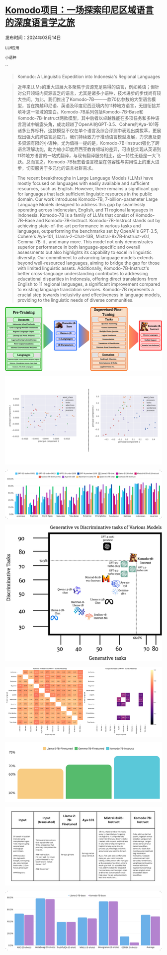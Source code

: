 # [Komodo项目：一场探索印尼区域语言的深度语言学之旅](https://arxiv.org/abs/2403.09362)

发布时间：2024年03月14日

`LLM应用`

`小语种`

``

> Komodo: A Linguistic Expedition into Indonesia's Regional Languages

> 近年来LLMs的重大进展大多聚焦于资源充足易得的语言，例如英语；但针对公开领域内资源匮乏的语言，尤其是诸多小语种，技术进步的步伐尚有较大空间。为此，我们推出了Komodo-7B——一款70亿参数的大型语言模型，旨在跨越印尼语、英语及印度尼西亚境内的11种地方语言，无缝衔接并填补这一领域的空白。Komodo-7B系列包括Komodo-7B-Base和Komodo-7B-Instruct两款模型，其中后者以卓越性能在多项任务和多种语言测试中崭露头角，成功超越了OpenAI的GPT-3.5、Cohere的Aya-101等诸多业界标杆。这款模型不仅在单个语言及综合评测中表现出类拔萃，更展现出强大的跨语言适应力。我们持续致力于推动语言模型发展，力求惠及更多资源有限的小语种。尤为值得一提的是，Komodo-7B-Instruct强化了跨语言理解功能，助力缩小印度尼西亚教育领域的差异，可直接实现从英语到11种地方语言的一站式翻译，与现有翻译服务相比，这一特性无疑是一大飞跃。总而言之，Komodo-7B标志着语言模型在包容性与实用性上的重大进步，切实服务于多元化的语言社群需求。

> The recent breakthroughs in Large Language Models (LLMs) have mostly focused on languages with easily available and sufficient resources, such as English. However, there remains a significant gap for languages that lack sufficient linguistic resources in the public domain. Our work introduces Komodo-7B, 7-billion-parameter Large Language Models designed to address this gap by seamlessly operating across Indonesian, English, and 11 regional languages in Indonesia. Komodo-7B is a family of LLMs that consist of Komodo-7B-Base and Komodo-7B-Instruct. Komodo-7B-Instruct stands out by achieving state-of-the-art performance in various tasks and languages, outperforming the benchmarks set by OpenAI's GPT-3.5, Cohere's Aya-101, Llama-2-Chat-13B, Mixtral-8x7B-Instruct-v0.1, Gemma-7B-it , and many more. This model not only demonstrates superior performance in both language-specific and overall assessments but also highlights its capability to excel in linguistic diversity. Our commitment to advancing language models extends beyond well-resourced languages, aiming to bridge the gap for those with limited linguistic assets. Additionally, Komodo-7B-Instruct's better cross-language understanding contributes to addressing educational disparities in Indonesia, offering direct translations from English to 11 regional languages, a significant improvement compared to existing language translation services. Komodo-7B represents a crucial step towards inclusivity and effectiveness in language models, providing to the linguistic needs of diverse communities.

![Komodo项目：一场探索印尼区域语言的深度语言学之旅](../../../paper_images/2403.09362/x1.png)

![Komodo项目：一场探索印尼区域语言的深度语言学之旅](../../../paper_images/2403.09362/chart-8.png)

![Komodo项目：一场探索印尼区域语言的深度语言学之旅](../../../paper_images/2403.09362/x2.png)

![Komodo项目：一场探索印尼区域语言的深度语言学之旅](../../../paper_images/2403.09362/x3.png)

![Komodo项目：一场探索印尼区域语言的深度语言学之旅](../../../paper_images/2403.09362/merged_heatmaps.png)

![Komodo项目：一场探索印尼区域语言的深度语言学之旅](../../../paper_images/2403.09362/chart-3-1.png)

![Komodo项目：一场探索印尼区域语言的深度语言学之旅](../../../paper_images/2403.09362/manual_instructions.png)

![Komodo项目：一场探索印尼区域语言的深度语言学之旅](../../../paper_images/2403.09362/x4.png)